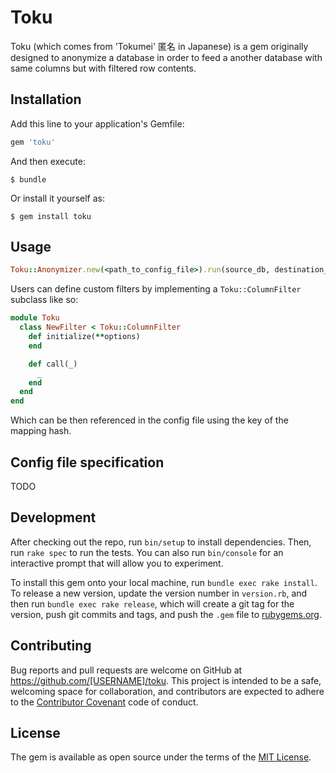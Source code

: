 # Toku

Toku (which comes from 'Tokumei' 匿名 in Japanese) is a gem originally designed to anonymize a database in order to feed a another database with same columns but with filtered row contents.

## Installation

Add this line to your application's Gemfile:

```ruby
gem 'toku'
```

And then execute:

    $ bundle

Or install it yourself as:

    $ gem install toku

## Usage

```ruby
Toku::Anonymizer.new(<path_to_config_file>).run(source_db, destination_db)
```

Users can define custom filters by implementing a `Toku::ColumnFilter` subclass like so:

```ruby
module Toku
  class NewFilter < Toku::ColumnFilter
    def initialize(**options)
    end

    def call(_)
      _
    end
  end
end
```

Which can be then referenced in the config file using the key of the mapping hash.

## Config file specification

TODO

## Development

After checking out the repo, run `bin/setup` to install dependencies. Then, run `rake spec` to run the tests. You can also run `bin/console` for an interactive prompt that will allow you to experiment.

To install this gem onto your local machine, run `bundle exec rake install`. To release a new version, update the version number in `version.rb`, and then run `bundle exec rake release`, which will create a git tag for the version, push git commits and tags, and push the `.gem` file to [rubygems.org](https://rubygems.org).

## Contributing

Bug reports and pull requests are welcome on GitHub at https://github.com/[USERNAME]/toku. This project is intended to be a safe, welcoming space for collaboration, and contributors are expected to adhere to the [Contributor Covenant](http://contributor-covenant.org) code of conduct.


## License

The gem is available as open source under the terms of the [MIT License](http://opensource.org/licenses/MIT).

